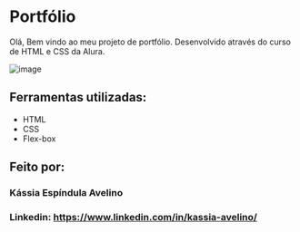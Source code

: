 # Portfólio
Olá, Bem vindo ao meu projeto de portfólio.
Desenvolvido através do curso de HTML e CSS da Alura.

![image](https://user-images.githubusercontent.com/77756047/211304452-220fedf0-f91b-490f-8a65-a60ce860bc5c.png)

## Ferramentas utilizadas:

* HTML
* CSS
* Flex-box

## Feito por:
### Kássia Espíndula Avelino

### Linkedin: https://www.linkedin.com/in/kassia-avelino/
